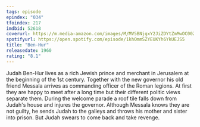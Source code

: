 ```yaml
---
tags: episode
epindex: "034"
tfoindex: 217
imdbid: 52618
coverurl: https://m.media-amazon.com/images/M/MV5BNjgxY2JiZDYtZmMwOC00ZmJjLWJmODUtMTNmNWNmYWI5ODkwL2ltYWdlL2ltYWdlXkEyXkFqcGdeQXVyNjc1NTYyMjg@._V1_SX202_CR0,0,202,300_.jpg
spotifyurl: https://open.spotify.com/episode/1khOmmSZYEUKYh6YkUEJS5
title: "Ben-Hur"
releasedate: 1960
rating: "8.1"
---
```


Judah Ben-Hur lives as a rich Jewish prince and merchant in Jerusalem at the beginning of the 1st century. Together with the new governor his old friend Messala arrives as commanding officer of the Roman legions. At first they are happy to meet after a long time but their different politic views separate them. During the welcome parade a roof tile falls down from Judah's house and injures the governor. Although Messala knows they are not guilty, he sends Judah to the galleys and throws his mother and sister into prison. But Judah swears to come back and take revenge.
